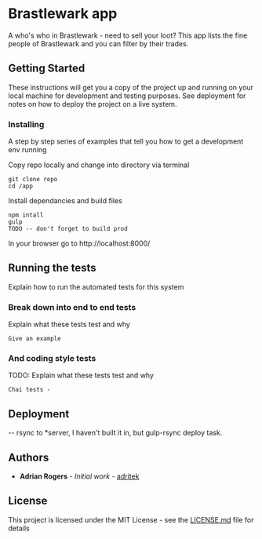 # Brastlewark app

A who's who in Brastlewark - need to sell your loot? This app lists the fine people of Brastlewark and you can filter by their trades.

## Getting Started

These instructions will get you a copy of the project up and running on your local machine for development and testing purposes. See deployment for notes on how to deploy the project on a live system.

### Installing

A step by step series of examples that tell you how to get a development env running

Copy repo locally and change into directory via terminal

```
git clone repo
cd /app
```

Install dependancies and build files

```
npm intall
gulp
TODO -- don't forget to build prod
```

In your browser go to
http://localhost:8000/

## Running the tests

Explain how to run the automated tests for this system

### Break down into end to end tests

Explain what these tests test and why

```
Give an example
```

### And coding style tests

TODO: Explain what these tests test and why

```
Chai tests -
```

## Deployment

-- rsync to \*server, I haven't built it in, but gulp-rsync deploy task.

## Authors

- **Adrian Rogers** - _Initial work_ - [adritek](https://github.com/adritek)

## License

This project is licensed under the MIT License - see the [LICENSE.md](LICENSE.md) file for details
